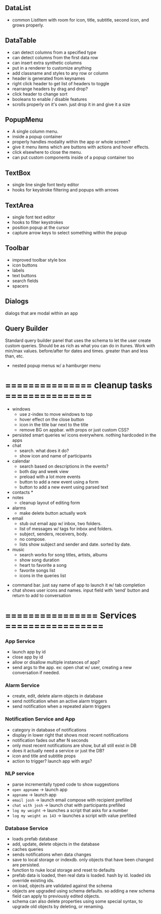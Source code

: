 ## DataList

* common ListItem with room for icon, title, subtitle, second icon, and grows properly.

## DataTable

* can detect columns from a specified type
* can detect columns from the first data row
* can insert extra synthetic columns
* put in a renderer to customize anything
* add classname and styles to any row or column
* header is generated from keynames
* right click header to get list of headers to toggle
* rearrange headers by drag and drop?
* click header to change sort
* booleans to enable / disable features
* scrolls properly on it's own. just drop it in and give it a size

## PopupMenu

* A single column menu.
* inside a popup container
* properly handles modality within the app or whole screen?
* give it menu items which are buttons with actions and hover effects.
* click elsewhere to close the menu.
* can put custom components inside of a popup container too

## TextBox

* single line single font texty editor
* hooks for keystroke filtering and popups with arrows

## TextArea

* single font text editor
* hooks to filter keystrokes
* position popup at the cursor
* capture arrow keys to select something within the popup

## Toolbar

* improved toolbar style box
* icon buttons
* labels
* text buttons
* search fields
* spacers

## Dialogs

dialogs that are modal within an app

## Query Builder

Standard query builder panel that uses the schema to let the user
create custom queries. Should be as rich as what you can do in itunes.
Work with min/max values. before/after for dates and times.  greater
than and less than, etc.

- nested popup menus w/ a hamburger menu




# =============== cleanup tasks ===============

* windows
    * use z-index to move windows to top
    * hover effect on the close button
    * icon in the title bar next to the title
    * remove BG on appbar. with props or just custom CSS?
* persisted smart queries w/ icons everywhere. nothing hardcoded in the apps
* chat
    * search. what does it do?
    * show icon and name of participants
* calendar
    * search based on descriptions in the events?
    * both day and week view
    * preload with a lot more events
    * button to add a new event using a form
    * button to add a new event using parsed text
* contacts
    * 
* notes
    * cleanup layout of editing form
* alarms
    * make delete button actually work
* email
    * stub out email app w/ inbox, two folders. 
    * list of messages w/ tags for inbox and folders. 
    * subject, senders, receivers, body. 
    * no compose. 
    * lists show subject and sender and date. sorted by date.
* music
    * search works for song titles, artists, albums
    * show song duration
    * heart to favorite a song
    * favorite songs list
    * icons in the queries list

- command bar. just say name of app to launch it w/ tab completion
- chat shows user icons and names. input field with ‘send’ button and return to add to conversation





# ================ Services =================

### App Service

* launch app by id
* close app by id
* allow or disallow multiple instances of app?
* send args to the app. ex: open chat w/ user, creating a new conversation if needed.

### Alarm Service

* create, edit, delete alarm objects in database
* send notification when an active alarm triggers
* send notification when a repeated alarm triggers


### Notification Service and App

* category in database of notifications
* display in lower right that shows most recent notifications
* notification fades out after N seconds
* only most recent notifications are show, but all still exist in DB
* does it actually need a service or just the DB?
* icon and title and subtitle props
* action to trigger? launch app with args?

### NLP service

* parse incrementally typed code to show suggestions
* `open appname` -> launch app
* `appname` -> launch app
* `email josh` -> launch email compose with recipient prefilled
* `chat with josh` -> launch chat with participants prefilled
* `log my weight` -> launches a script that asks for a number
* `log my weight as 143` -> launches a script with value prefilled


### Database Service

* loads prefab database
* add, update, delete objects in the database
* caches queries
* sends notifications when data changes
* save to local storage or indexdb. only objects that have been changed are persisted.
* function to nuke local storage and reset to defaults
* prefab data is loaded, then real data is loaded. hash by id. loaded ids override existing ids.
* on load, objects are validated against the schema
* objects are upgraded using schema defaults. so adding a new schema field can apply to previously edited objects.
* schema can also delete properties using some special syntax, to upgrade old objects by deleting, or renaming.  